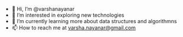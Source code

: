 - 👋 Hi, I’m @varshanayanar
- 👀 I’m interested in exploring new technologies
- 🌱 I’m currently learning more about data structures and algorithmns
- 📫 How to reach me at varsha.nayanar@gmail.com

<!---
varshanayanar/varshanayanar is a ✨ special ✨ repository because its `README.md` (this file) appears on your GitHub profile.
You can click the Preview link to take a look at your changes.
--->
